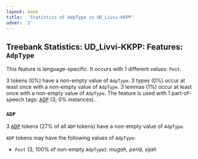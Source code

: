 ```yaml
---
layout: base
title:  'Statistics of AdpType in UD_Livvi-KKPP'
udver: '2'
---
```


## Treebank Statistics: UD_Livvi-KKPP: Features: `AdpType`

This feature is language-specific.
It occurs with 1 different values: `Post`.

3 tokens (0%) have a non-empty value of `AdpType`.
3 types (0%) occur at least once with a non-empty value of `AdpType`.
3 lemmas (1%) occur at least once with a non-empty value of `AdpType`.
The feature is used with 1 part-of-speech tags: <tt><a href="olo_kkpp-pos-ADP.html">ADP</a></tt> (3; 0% instances).

### `ADP`

3 <tt><a href="olo_kkpp-pos-ADP.html">ADP</a></tt> tokens (27% of all `ADP` tokens) have a non-empty value of `AdpType`.

`ADP` tokens may have the following values of `AdpType`:

* `Post` (3; 100% of non-empty `AdpType`): <em>mugah, periä, sijah</em>

